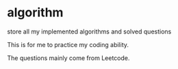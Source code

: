 # algorithm
store all my implemented algorithms and solved questions

This is for me to practice my coding ability.

The questions mainly come from Leetcode.
